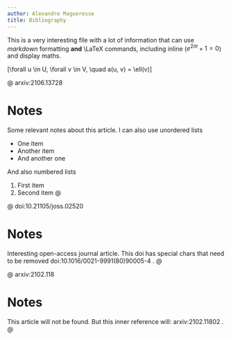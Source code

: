 ```yaml
---
author: Alexandre Magueresse
title: Bibliography
---
```


This is a very interesting file with a lot of information that can use *markdown* formatting **and** \LaTeX commands, including inline ($e^{2i\pi} + 1 = 0$) and display maths.

\[\forall u \in U, \forall v \in V, \quad a(u, v) = \ell(v)\]

@ arxiv:2106.13728
# Notes
Some relevant notes about this article.
I can also use unordered lists
* One item
* Another item
* And another one

And also numbered lists
1. First item
2. Second item
@

@ doi:10.21105/joss.02520
# Notes
Interesting open-access journal article. This doi has special chars that need to be removed doi:10.1016/0021-9991(80)90005-4 .
@

@ arxiv:2102.118
# Notes
This article will not be found. But this inner reference will: arxiv:2102.11802 .
@